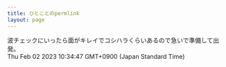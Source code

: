 ```yaml
---
title: ひとことのpermlink
layout: page
---
```

<div class="box" dt="1675301687914">
  波チェックにいったら面がキレイでコシハラくらいあるので急いで準備して出発。
  <div class="content is-small">Thu Feb 02 2023 10:34:47 GMT+0900 (Japan Standard Time)</div>
</div>